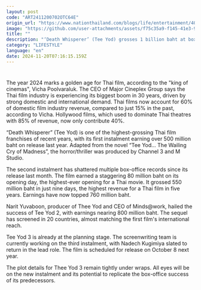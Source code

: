 ```yaml
---
layout: post
code: "ART2411200702OTC64E"
origin_url: "https://www.nationthailand.com/blogs/life/entertainment/40043446"
image: "https://github.com/user-attachments/assets/f75c35a9-f145-41e3-94b2-e2e889a7d4f0"
title: ""
description: "‘Death Whisperer’ (Tee Yod) grosses 1 billion baht at box office as third instalment slated for release next October"
category: "LIFESTYLE"
language: "en"
date: 2024-11-20T07:16:15.159Z
---
```


# 









The year 2024 marks a golden age for Thai film, according to the "king of cinemas", Vicha Poolvaraluk. The CEO of Major Cineplex Group says the Thai film industry is experiencing its biggest boom in 30 years, driven by strong domestic and international demand. Thai films now account for 60% of domestic film industry revenue, compared to just 15% in the past, according to Vicha. Hollywood films, which used to dominate Thai theatres with 85% of revenue, now only contribute 40%.

“Death Whisperer” (Tee Yod) is one of the highest-grossing Thai film franchises of recent years, with its first instalment earning over 500 million baht on release last year. Adapted from the novel “Tee Yod... The Wailing Cry of Madness”, the horror/thriller was produced by Channel 3 and M Studio.



The second instalment has shattered multiple box-office records since its release last month. The film earned a staggering 80 million baht on its opening day, the highest-ever opening for a Thai movie. It grossed 550 million baht in just nine days, the highest revenue for a Thai film in five years. Earnings have now topped 760 million baht.

Narit Yuvaboon, producer of Thee Yod and CEO of Minds@work, hailed the success of Tee Yod 2, with earnings nearing 800 million baht. The sequel has screened in 20 countries, almost matching the first film's international reach.

Tee Yod 3 is already at the planning stage. The screenwriting team is currently working on the third instalment, with Nadech Kugimiya slated to return in the lead role. The film is scheduled for release on October 8 next year.

The plot details for Thee Yod 3 remain tightly under wraps. All eyes will be on the new instalment and its potential to replicate the box-office success of its predecessors.